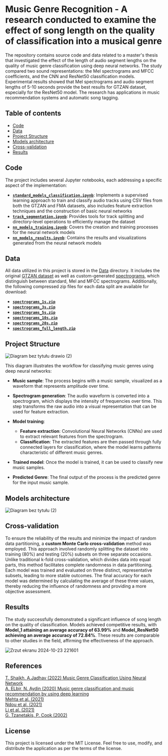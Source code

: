 # Music Genre Recognition - A research conducted to examine the effect of song length on the quality of classification into a musical genre

The repository contains source code and data related to a master's thesis that investigated the effect of the length of audio segment lengths on the quality of music genre classification using deep neural networks. The study compared two sound representations: the Mel spectrograms and MFCC coefficients, and the CNN and ResNet50 classification models. Experimental results showed that Mel spectrograms and audio segment lengths of 5-10 seconds provide the best results for GTZAN dataset, especially for the ResNet50 model. The research has applications in music recommendation systems and automatic song tagging.

## Table of contents
- [Code](Code)
- [Data](Data)
- [Project Structure](Project%20Structure)
- [Models architecture](Model%20architecture)
- [Cross-validation](Cross-validation)
- [Results](Results)
  
## Code
The project includes several Jupyter notebooks, each addressing a specific aspect of the implementation:
- [**`standard_models_classification.ipynb`**](standard_models_classification.ipynb): Implements a supervised learning approach to train and classify audio tracks using CSV files from both the GTZAN and FMA datasets, also includes feature extraction techniques and  the construction of basic neural networks
- [**`track_segmentation.ipynb`**](track_segmentation.ipynb): Provides tools for track splitting and directory-level operations to efficiently manage the dataset
- [**`nn_models_training.ipynb`**](nn_models_training.ipynb): Covers the creation and training processes for the neural network models
- [**`nn_models_results.ipynb`**](nn_models_results.ipynb): Contains the results and visualizations generated from the neural network models
  
## Data
All data utilized in this project is stored in the [Data](Data/) directory. It includes the original [GTZAN dataset](Data/GTZAN/) as well as custom-generated [spectrograms](Data/Spectrograms), which distinguish between standard, Mel and MFCC spectrograms. Additionally, the following compressed zip files for each data split are available for download:
- [**`spectrograms_1s.zip`**](https://drive.google.com/file/d/1vxjNcUdFdhW1p7wTddkkSll-HxP8K-7W/view?usp=sharing)
- [**`spectrograms_3s.zip`**](https://drive.google.com/file/d/1YxlklfsPRNBh-n-lTQm2Q8A0YWZdnNt9/view?usp=drive_link)
- [**`spectrograms_5s.zip`**](https://drive.google.com/file/d/1OwveDXfZGhnc36ecxEDpujncuTEH2mX7/view?usp=drive_link)
- [**`spectrograms_10s.zip`**](https://drive.google.com/file/d/1RoRnAqqCYD6R5pAATPDwkRC25Jd5VMBN/view?usp=drive_link)
- [**`spectrograms_20s.zip`**](https://drive.google.com/file/d/19ZWyA6fu_w7OoCJemZeBvWtd7PjO8WRu/view?usp=drive_link)
- [**`spectrograms_full_length.zip`**](https://drive.google.com/file/d/1bmEvXJJ8nP5iQArlmckXFacq0nXMwyF3/view?usp=drive_link)

## Project Structure

![Diagram bez tytułu drawio (2)](https://github.com/user-attachments/assets/5303f06b-feff-42fa-b7a5-9dc3b3d4cc9d)

This diagram illustrates the workflow for classifying music genres using deep neural networks:

- **Music sample**: The process begins with a music sample, visualized as a waveform that represents amplitude over time.

- **Spectrogram generation**: The audio waveform is converted into a spectrogram, which displays the intensity of frequencies over time. This step transforms the raw audio into a visual representation that can be used for feature extraction.

- **Model training**:

  - **Feature extraction**: Convolutional Neural Networks (CNNs) are used to extract relevant features from the spectrogram.
  - **Classification**: The extracted features are then passed through fully connected layers for classification, where the model learns patterns characteristic of different music genres.
- **Trained model**: Once the model is trained, it can be used to classify new music samples.

- **Predicted Genre**: The final output of the process is the predicted genre for the input music sample.

## Models architecture
![Diagram bez tytułu (2)](https://github.com/user-attachments/assets/b1a1b497-3a78-4068-be9a-5184be263d50)

## Cross-validation
To ensure the reliability of the results and minimize the impact of random data partitioning, a **custom Monte Carlo cross-validation** method was employed. This approach involved randomly splitting the dataset into training (80%) and testing (20%) subsets on three separate occasions. Unlike traditional k-fold cross-validation, which divides data into equal parts, this method facilitates complete randomness in data partitioning. Each model was trained and evaluated on three distinct, representative subsets, leading to more stable outcomes. The final accuracy for each model was determined by calculating the average of these three values, thereby reducing the influence of randomness and providing a more objective assessment.

## Results
The study successfully demonstrated a significant influence of song length on the quality of classification. Models achieved competitive results, with **Model_1 attaining an average accuracy of 63.99%** and **Model_ResNet50 achieving an average accuracy of 72.84%**. These results are comparable to other studies in the field, affirming the effectiveness of the approach.

![Zrzut ekranu 2024-10-23 221601](https://github.com/user-attachments/assets/575315ed-67fd-458d-b59b-f477bb77529a)

## References
[T. Shaikh, A.Jadhav (2022) Music Genre Classification Using Neural Network](https://www.researchgate.net/publication/360417353_Music_Genre_Classification_Using_Neural_Network)  
[A. ELbir, N. Aydin (2020) Music genre classification and music recommendation by using deep learning](https://www.researchgate.net/publication/339678441_Music_Genre_Classification_and_Music_Recommendation_by_Using_Deep_Learning)  
[Mehta et al. (2021)](https://www.researchgate.net/publication/351379331_Music_Genre_Classification_using_Transfer_Learning_on_log-based_MEL_Spectrogram)  
[Ndou et al. (2021)](https://www.researchgate.net/publication/351595695_Music_Genre_Classification_A_Review_of_Deep-Learning_and_Traditional_Machine-Learning_Approaches)  
[Li et al. (2021)](https://link.springer.com/article/10.1007/s11042-020-10465-9)  
[G. Tzanetakis, P. Cook (2002)](https://www.researchgate.net/publication/3333877_Musical_Genre_Classification_of_Audio_Signals)  

## License
This project is licensed under the MIT License. Feel free to use, modify, and distribute the application as per the terms of the license.






